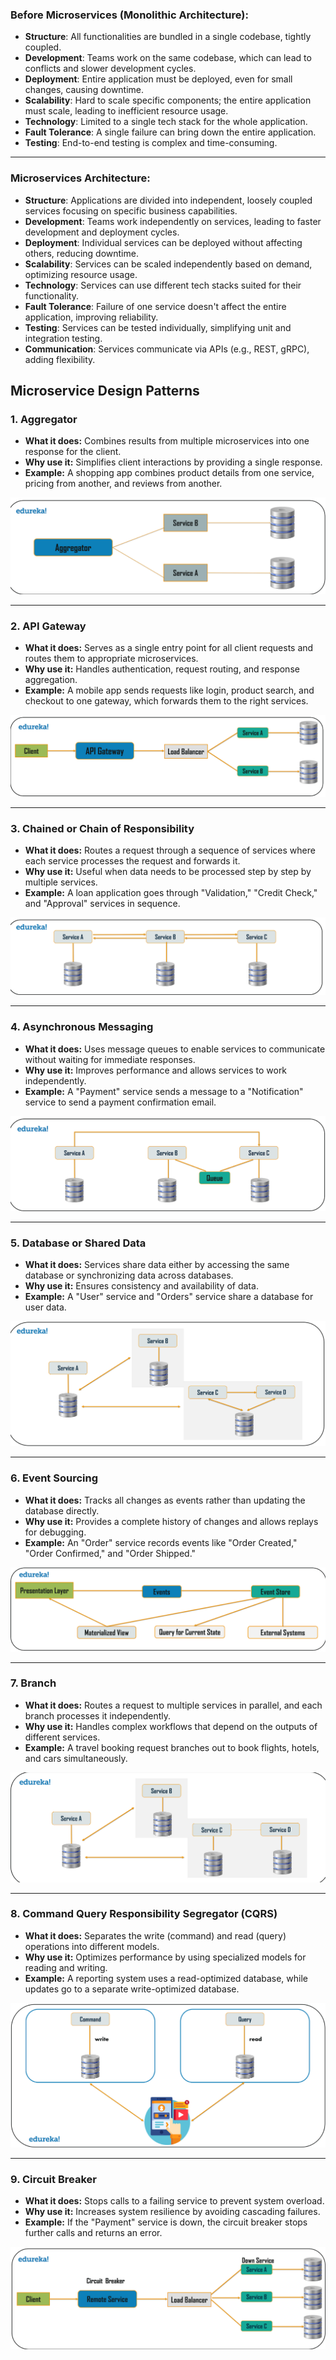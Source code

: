 ### Before Microservices (Monolithic Architecture):  
- **Structure**: All functionalities are bundled in a single codebase, tightly coupled.  
- **Development**: Teams work on the same codebase, which can lead to conflicts and slower development cycles.  
- **Deployment**: Entire application must be deployed, even for small changes, causing downtime.  
- **Scalability**: Hard to scale specific components; the entire application must scale, leading to inefficient resource usage.  
- **Technology**: Limited to a single tech stack for the whole application.  
- **Fault Tolerance**: A single failure can bring down the entire application.  
- **Testing**: End-to-end testing is complex and time-consuming.  

---

### Microservices Architecture:  
- **Structure**: Applications are divided into independent, loosely coupled services focusing on specific business capabilities.  
- **Development**: Teams work independently on services, leading to faster development and deployment cycles.  
- **Deployment**: Individual services can be deployed without affecting others, reducing downtime.  
- **Scalability**: Services can be scaled independently based on demand, optimizing resource usage.  
- **Technology**: Services can use different tech stacks suited for their functionality.  
- **Fault Tolerance**: Failure of one service doesn't affect the entire application, improving reliability.  
- **Testing**: Services can be tested individually, simplifying unit and integration testing.  
- **Communication**: Services communicate via APIs (e.g., REST, gRPC), adding flexibility.   

## Microservice Design Patterns

### 1. **Aggregator**
- **What it does:** Combines results from multiple microservices into one response for the client.
- **Why use it:** Simplifies client interactions by providing a single response.
- **Example:** A shopping app combines product details from one service, pricing from another, and reviews from another.

![alt text](image.png)

---

### 2. **API Gateway**
- **What it does:** Serves as a single entry point for all client requests and routes them to appropriate microservices.
- **Why use it:** Handles authentication, request routing, and response aggregation.
- **Example:** A mobile app sends requests like login, product search, and checkout to one gateway, which forwards them to the right services.

![alt text](image-1.png)

---

### 3. **Chained or Chain of Responsibility**
- **What it does:** Routes a request through a sequence of services where each service processes the request and forwards it.
- **Why use it:** Useful when data needs to be processed step by step by multiple services.
- **Example:** A loan application goes through "Validation," "Credit Check," and "Approval" services in sequence.

![alt text](image-2.png)

---

### 4. **Asynchronous Messaging**
- **What it does:** Uses message queues to enable services to communicate without waiting for immediate responses.
- **Why use it:** Improves performance and allows services to work independently.
- **Example:** A "Payment" service sends a message to a "Notification" service to send a payment confirmation email.

![alt text](image-3.png)

---

### 5. **Database or Shared Data**
- **What it does:** Services share data either by accessing the same database or synchronizing data across databases.
- **Why use it:** Ensures consistency and availability of data.
- **Example:** A "User" service and "Orders" service share a database for user data.

![alt text](image-4.png)

---

### 6. **Event Sourcing**
- **What it does:** Tracks all changes as events rather than updating the database directly.
- **Why use it:** Provides a complete history of changes and allows replays for debugging.
- **Example:** An "Order" service records events like "Order Created," "Order Confirmed," and "Order Shipped."

![alt text](image-5.png)

---

### 7. **Branch**
- **What it does:** Routes a request to multiple services in parallel, and each branch processes it independently.
- **Why use it:** Handles complex workflows that depend on the outputs of different services.
- **Example:** A travel booking request branches out to book flights, hotels, and cars simultaneously.

![alt text](image-6.png)

---

### 8. **Command Query Responsibility Segregator (CQRS)**
- **What it does:** Separates the write (command) and read (query) operations into different models.
- **Why use it:** Optimizes performance by using specialized models for reading and writing.
- **Example:** A reporting system uses a read-optimized database, while updates go to a separate write-optimized database.

![alt text](image-7.png)

---

### 9. **Circuit Breaker**
- **What it does:** Stops calls to a failing service to prevent system overload.
- **Why use it:** Increases system resilience by avoiding cascading failures.
- **Example:** If the "Payment" service is down, the circuit breaker stops further calls and returns an error.

![alt text](image-8.png)
